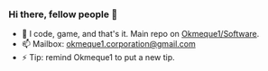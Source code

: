 ### Hi there, fellow people 👋

- 🔭 I code, game, and that's it. Main repo on [Okmeque1/Software](https://github.com/Okmeque1/software).
- 📫 Mailbox: okmeque1.corporation@gmail.com 
- ⚡ Tip: remind Okmeque1 to put a new tip.
